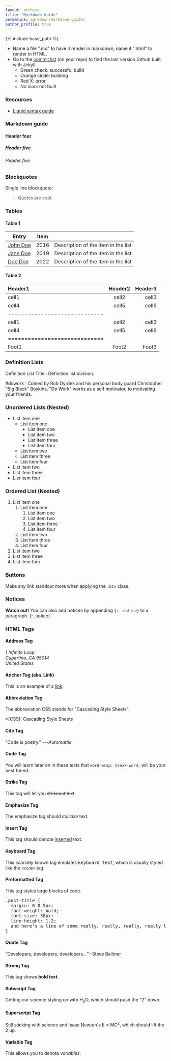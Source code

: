 ```yaml
---
layout: archive
title: "Markdown Guide"
permalink: markdown/markdown-guide/
author_profile: true
---
```


{% include base_path %}







* Name a file ".md" to have it render in markdown, name it ".html" to render in HTML.
* Go to the [commit list](https://github.com/academicpages/academicpages.github.io/commits/master) (on your repo) to find the last version Github built with Jekyll. 
  * Green check: successful build
  * Orange circle: building
  * Red X: error
  * No icon: not built

### Resources
 * [Liquid syntax guide](https://shopify.github.io/liquid/tags/control-flow/)

### Markdown guide

#### Header four

##### Header five

###### Header five



### Blockquotes

Single line blockquote:

> Quotes are cool.

### Tables

#### Table 1

| Entry            | Item   |                                                              |
| --------         | ------ | ------------------------------------------------------------ |
| [John Doe](#)    | 2016   | Description of the item in the list                          |
| [Jane Doe](#)    | 2019   | Description of the item in the list                          |
| [Doe Doe](#)     | 2022   | Description of the item in the list                          |

#### Table 2

| Header1 | Header2 | Header3 |
|:--------|:-------:|--------:|
| cell1   | cell2   | cell3   |
| cell4   | cell5   | cell6   |
|-----------------------------|
| cell1   | cell2   | cell3   |
| cell4   | cell5   | cell6   |
|=============================|
| Foot1   | Foot2   | Foot3   |

### Definition Lists

Definition List Title
:   Definition list division.

#dowork
:   Coined by Rob Dyrdek and his personal body guard Christopher "Big Black" Boykins, "Do Work" works as a self motivator, to motivating your friends.


### Unordered Lists (Nested)

  * List item one 
      * List item one 
          * List item one
          * List item two
          * List item three
          * List item four
      * List item two
      * List item three
      * List item four
  * List item two
  * List item three
  * List item four

### Ordered List (Nested)

  1. List item one 
      1. List item one 
          1. List item one
          2. List item two
          3. List item three
          4. List item four
      2. List item two
      3. List item three
      4. List item four
  2. List item two
  3. List item three
  4. List item four

### Buttons

Make any link standout more when applying the `.btn` class.

### Notices

**Watch out!** You can also add notices by appending `{: .notice}` to a paragraph.
{: .notice}

### HTML Tags

#### Address Tag

<address>
  1 Infinite Loop<br /> Cupertino, CA 95014<br /> United States
</address>

#### Anchor Tag (aka. Link)

This is an example of a [link](http://github.com "Github").

#### Abbreviation Tag

The abbreviation CSS stands for "Cascading Style Sheets".

*[CSS]: Cascading Style Sheets

#### Cite Tag

"Code is poetry." ---<cite>Automattic</cite>

#### Code Tag

You will learn later on in these tests that `word-wrap: break-word;` will be your best friend.

#### Strike Tag

This tag will let you <strike>strikeout text</strike>.

#### Emphasize Tag

The emphasize tag should _italicize_ text.

#### Insert Tag

This tag should denote <ins>inserted</ins> text.

#### Keyboard Tag

This scarcely known tag emulates <kbd>keyboard text</kbd>, which is usually styled like the `<code>` tag.

#### Preformatted Tag

This tag styles large blocks of code.

<pre>
.post-title {
  margin: 0 0 5px;
  font-weight: bold;
  font-size: 38px;
  line-height: 1.2;
  and here's a line of some really, really, really, really long text, just to see how the PRE tag handles it and to find out how it overflows;
}
</pre>

#### Quote Tag

<q>Developers, developers, developers&#8230;</q> &#8211;Steve Ballmer

#### Strong Tag

This tag shows **bold text**.

#### Subscript Tag

Getting our science styling on with H<sub>2</sub>O, which should push the "2" down.

#### Superscript Tag

Still sticking with science and Isaac Newton's E = MC<sup>2</sup>, which should lift the 2 up.

#### Variable Tag

This allows you to denote <var>variables</var>.
